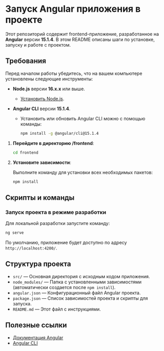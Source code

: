 # Запуск Angular приложения в проекте

Этот репозиторий содержит frontend-приложение, разработанное на **Angular** версии **15.1.4**. В этом README описаны шаги по установке, запуску и работе с проектом.

## Требования

Перед началом работы убедитесь, что на вашем компьютере установлены следующие инструменты:

- **Node.js** версии **16.x.x** или выше.
  - [Установить Node.js](https://nodejs.org/).
  
- **Angular CLI** версии **15.1.4**.
  - Установить или обновить Angular CLI можно с помощью команды:
    ```bash
    npm install -g @angular/cli@15.1.4
    ```

1. **Перейдите в директорию /frontend**:

   ```bash
   cd frontend
   ```

3. **Установите зависимости**:

   Выполните команду для установки всех необходимых пакетов:

   ```bash
   npm install
   ```

## Скрипты и команды

### Запуск проекта в режиме разработки

Для локальной разработки запустите команду:

```bash
ng serve
```

По умолчанию, приложение будет доступно по адресу `http://localhost:4200/`.

## Структура проекта

- `src/` — Основная директория с исходным кодом приложения.
- `node_modules/` — Папка с установленными зависимостями (автоматически создается после `npm install`).
- `angular.json` — Конфигурационный файл Angular проекта.
- `package.json` — Список зависимостей проекта и скрипты для запуска.
- `README.md` — Этот файл с инструкциями.

## Полезные ссылки

- [Документация Angular](https://angular.io/docs)
- [Angular CLI](https://angular.io/cli)
